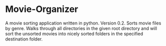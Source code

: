 # Movie-Organizer
A movie sorting application written in python. Version 0.2. Sorts movie files by genre. Walks through all directories in the given root directory and will sort the unsorted movies into nicely sorted folders in the specified destination folder.
